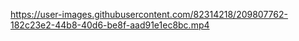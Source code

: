 https://user-images.githubusercontent.com/82314218/209807762-182c23e2-44b8-40d6-be8f-aad91e1ec8bc.mp4

